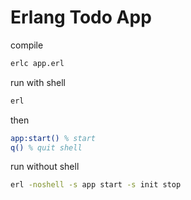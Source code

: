 # Erlang Todo App

compile

```bash
erlc app.erl
```

run with shell

```bash
erl
```

then

```erlang
app:start() % start
q() % quit shell
```

run without shell

```bash
erl -noshell -s app start -s init stop
```
